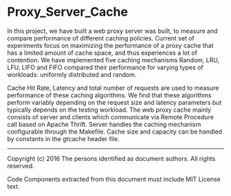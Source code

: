 # Proxy_Server_Cache
In this project, we have built a web proxy server was built, to measure and compare performance of different caching policies. Current set of experiments focus on maximizing the performance of a proxy cache that has a limited amount of cache space, and thus experiences a lot of contention. 
We have implemented five caching mechanisms Random, LRU, LFU, LIFO and FIFO compared their performance for varying types of workloads: uniformly distributed and random.

Cache Hit Rate, Latency and total number of requests are used to measure performance of these caching algorithms. We find that these algorithms perform variably depending on the request size and latency parameters but typically depends on the testing workload. 
The web proxy cache mainly consists of server and clients which communicate via Remote Procedure call based on Apache Thrift. Server handles the caching mechanism configurable through the Makefile. Cache size and capacity can be handled by constants in the gtcache header file.



---
Copyright (c) 2016 The persons identified as document authors. All rights reserved.

Code Components extracted from this document must include MIT License text.
